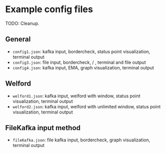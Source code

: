 # Example config files

TODO: Cleanup.

## General
* `config1.json`: kafka input, bordercheck, status point visualization, terminal output
* `config3.json`: file input, bordercheck, / , terminal and file output
* `config4.json`: kafka input, EMA, graph visualization, terminal output

## Welford
* `welford1.json`: kafka input, welford with window, status point visualization, terminal output
* `welford2.json`: kafka input, welford with unlimited window, status point visualization, terminal output

## FileKafka input method
* `fileKafka.json`: file kafka input, bordercheck, graph visualization, terminal output

